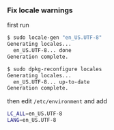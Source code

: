 ### Fix locale warnings

first run
```bash
$ sudo locale-gen "en_US.UTF-8"
Generating locales...
  en_US.UTF-8... done
Generation complete.

$ sudo dpkg-reconfigure locales
Generating locales...
  en_US.UTF-8... up-to-date
Generation complete.
```

then edit `/etc/environment` and add
```bash
LC_ALL=en_US.UTF-8
LANG=en_US.UTF-8
```
